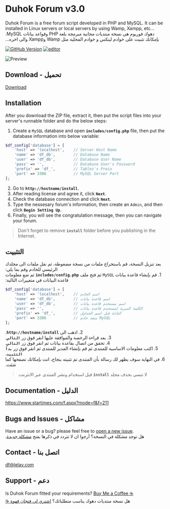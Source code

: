 # Duhok Forum v3.0
Duhok Forum is a free forum script developed in PHP and MySQL. It can be installed in Linux servers or local servers by using Wamp, Xampp, etc...\
دهوك فوريوم هي نسخة منتديات مجانية مبرمجة بلغة&#x202b; PHP وقواعد بيانات MySQL. بإمكانك تثبيت على خوادم لينكس و خوادم المحلية مثل Wamp وXampp والى اخره...

[![GitHub Version](https://img.shields.io/github/v/tag/dilovanmatini/duhok-forum)](https://github.com/dilovanmatini/duhok-forum/releases)
[![editor](https://img.shields.io/badge/editor-vscode-blue)](https://code.visualstudio.com/)

![Preview](https://repository-images.githubusercontent.com/324770043/500d6e80-4c34-11eb-9563-967e32b1c16a)

## Download - تحميل
[Download](https://github.com/dilovanmatini/duhok-forum/releases)

## Installation
After you download the ZIP file, extract it, then put the script files into your server's runnable folder and do the below steps:
1. Create a `MySQL` database and open **`includes/config.php`** file, then put the database information into below variable:
```php
$df_config['database'] = [
    'host' => 'localhost',    // Server Host Name
    'name' => 'df_db',        // Database Name
    'user' => 'df_db',        // Database User Name
    'pass' => '',             // Database User's Password
    'prefix' => 'df_',        // Tables's Preix
    'port' => 3306            // MySQL Server Port
];
```
2. Go to **`http://hostname/install`**.
3. After reading license and agree it, click **`Next`**.
4. Check the database connection and click **`Next`**.
5. Type the nessesary forum's information, then create an `Admin`, and then click **`Begin Setting Up`**.
6. Finally, you will see the congratulation message, then you can navigate your forum.
>Don't forget to remove **`install`** folder before you publishing in the Internet.

## التثبيت
&#x202b;بعد تنزيل النسخة، قم باستخراج ملفات من نسخة مضغوطة، ثم نقل ملفات الى مجلدك الرئيسي للخادم وقم بما يلي:\
&#x202b;1. قم بإنشاء قاعدة بيانات `MySQL` ثم فتح ملف **`includes/config.php`** ثم ضع معلومات قاعدة البيانات في متغييرات التالية:
```php
$df_config['database'] = [
    'host' => 'localhost',    // اسم الخادم
    'name' => 'df_db',        // اسم قاعدة بيانات
    'user' => 'df_db',        // اسم مستخدم قاعدة بيانات
    'pass' => '',             // الكلمة السرية لمستخدم قاعدة بيانات
    'prefix' => 'df_',        // البادئة قبل اسم الجداول
    'port' => 3306            // منفذ خادم MySQL
];
```
&#x202b;2. اذهب الى **`http://hostname/install`**.\
&#x202b;3. بعد قراءة الرخصة والموافقة عليها انقر فوق زر **`التالي`**.\
&#x202b;4. تحقق من اتصال بقاعدة بيانات ثم انقر فوق زر **`التالي`**.\
&#x202b;5. اكتب معلومات الاساسية للمنتدى ثم قم بإنشاء المدير للمنتدى ثم انقر فوق زر **`بدأ التثبيت`**.\
&#x202b;6. في النهاية سوف يظهر لك رسالة بأن المنتدى تم تثبيته بنجاح، انت بإمكانك تصفحها كما شئت.
>&#x202b;لا تنسى بحذف مجلد **`install`** قبل استخدام ونشر المنتدى عبر الانترنت.

## Documentation - الدليل
<https://www.startimes.com/f.aspx?mode=f&f=211>

## Bugs and Issues - مشاكل
Have an issue or a bug? please feel free to [open a new issue](https://github.com/dilovanmatini/duhok-forum/issues/new).\
هل توجد مشكلة في النسخة؟ أرجوا ان لا تتردد في ذكرها بفتح [مشكلة جديدة&#x202b;](https://github.com/dilovanmatini/duhok-forum/issues/new).


## Contact - اتصل بنا
df@lelav.com

## Support - دعم
Is Duhok Forum fitted your requirements?  [Buy Me a Coffee ☕](https://www.paypal.me/DilovanMatini)\
&#x202b;هل نسخة منتديات دهوك يناسب متطلباتك؟  [اشتري لي فنجان قهوة ☕](https://www.paypal.me/DilovanMatini)
